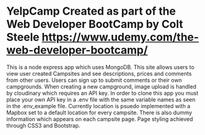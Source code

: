 # YelpCamp Created as part of the Web Developer BootCamp by Colt Steele https://www.udemy.com/the-web-developer-bootcamp/
This is a node express app which uses MongoDB. This site allows users to view user created Campsites and see descriptions, prices and comments from other users. Users can sign up to submit comments or their own campgrounds.
When creating a new campground, image upload is handled by cloudinary which requires an API key. In order to clone this app you must place your own API key in a .env file with the same variable names as seen in the .env_example file.
Currently location is psuedo implemented with a Mapbox set to a default location for every campsite.
There is also dummy information which appears on each campsite page.
Page styling achieved through CSS3 and Bootstrap.